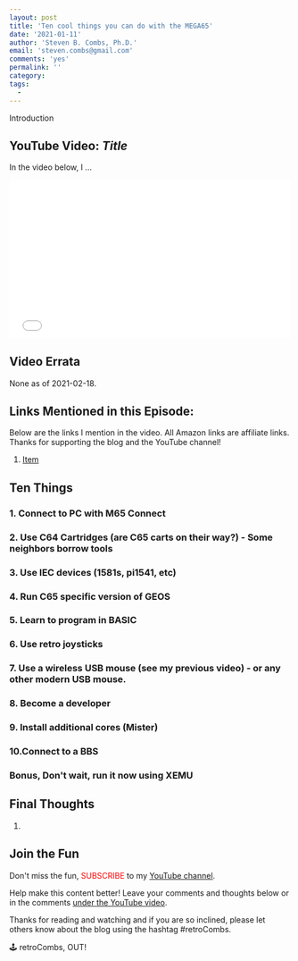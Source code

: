 ```yaml
---
layout: post
title: 'Ten cool things you can do with the MEGA65'
date: '2021-01-11'
author: 'Steven B. Combs, Ph.D.'
email: 'steven.combs@gmail.com'
comments: 'yes'
permalink: ''
category:
tags:
  -
---
```


Introduction

## YouTube Video: _Title_

In the video below, I ...

<div style="position:relative;padding-top:56.25%;"><p><iframe src="link" frameborder="0" allowfullscreen="true" mozallowfullscreen="true" webkitallowfullscreen="true" style="position:absolute;top:0;left:0;width:100%;height:100%;"></iframe></p></div>

## Video Errata

None as of 2021-02-18.

## Links Mentioned in this Episode:

Below are the links I mention in the video. All Amazon links are affiliate links. Thanks for supporting the blog and the YouTube channel!

1. [Item](link)

## Ten Things

### 1. Connect to PC with M65 Connect
### 2. Use C64 Cartridges (are C65 carts on their way?)  - Some neighbors borrow tools
### 3. Use IEC devices (1581s, pi1541, etc)
### 4. Run C65 specific version of GEOS
### 5. Learn to program in BASIC
### 6. Use retro joysticks
### 7. Use a wireless USB mouse (see my previous video) - or any other modern USB mouse.
### 8. Become a developer
### 9. Install additional cores (Mister)
### 10.Connect to a BBS
### Bonus, Don't wait, run it now using XEMU

## Final Thoughts

1. 

## Join the Fun

Don't miss the fun, <font color="red">SUBSCRIBE</font> to my [YouTube channel](https://www.youtube.com/stevencombs).

Help make this content better! Leave your comments and thoughts below or in the comments [under the YouTube video](link).

Thanks for reading and watching and if you are so inclined, please let others know about the blog using the hashtag #retroCombs.

🕹️ retroCombs, OUT!
